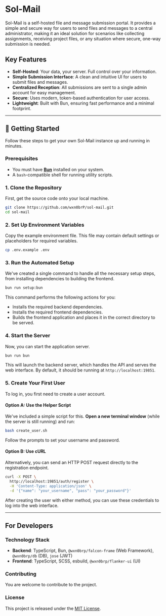 # Sol-Mail

Sol-Mail is a self-hosted file and message submission portal. It provides a simple and secure way for users to send files and messages to a central administrator, making it an ideal solution for scenarios like collecting assignments, receiving project files, or any situation where secure, one-way submission is needed.

## Key Features

- **Self-Hosted**: Your data, your server. Full control over your information.
- **Simple Submission Interface**: A clean and intuitive UI for users to submit files and messages.
- **Centralized Reception**: All submissions are sent to a single admin account for easy management.
- **Secure**: Uses modern, token-based authentication for user access.
- **Lightweight**: Built with Bun, ensuring fast performance and a minimal footprint.

---

## 🚀 Getting Started

Follow these steps to get your own Sol-Mail instance up and running in minutes.

### Prerequisites

- You must have **[Bun](https://bun.sh/docs/installation)** installed on your system.
- A `bash`-compatible shell for running utility scripts.

### 1. Clone the Repository

First, get the source code onto your local machine.

```bash
git clone https://github.com/wxn0brP/sol-mail.git
cd sol-mail
```

### 2. Set Up Environment Variables

Copy the example environment file. This file may contain default settings or placeholders for required variables.

```bash
cp .env.example .env
```

### 3. Run the Automated Setup

We've created a single command to handle all the necessary setup steps, from installing dependencies to building the frontend.

```bash
bun run setup:bun
```

This command performs the following actions for you:
- Installs the required backend dependencies.
- Installs the required frontend dependencies.
- Builds the frontend application and places it in the correct directory to be served.

### 4. Start the Server

Now, you can start the application server.

```bash
bun run bun
```

This will launch the backend server, which handles the API and serves the web interface. By default, it should be running at `http://localhost:19851`.

### 5. Create Your First User

To log in, you first need to create a user account.

#### Option A: Use the Helper Script

We've included a simple script for this. **Open a new terminal window** (while the server is still running) and run:

```bash
bash create_user.sh
```

Follow the prompts to set your username and password.

#### Option B: Use cURL

Alternatively, you can send an HTTP POST request directly to the registration endpoint.

```bash
curl -X POST \
  http://localhost:19851/auth/register \
  -H 'Content-Type: application/json' \
  -d '{"name": "your_username", "pass": "your_password"}'
```

After creating the user with either method, you can use these credentials to log into the web interface.

---

## For Developers

### Technology Stack

- **Backend**: TypeScript, Bun, `@wxn0brp/falcon-frame` (Web Framework), `@wxn0brp/db` (DB), `jose` (JWT)
- **Frontend**: TypeScript, SCSS, esbuild, `@wxn0brp/flanker-ui` (UI)

### Contributing

You are welcome to contribute to the project.

### License

This project is released under the [MIT License](LICENSE).